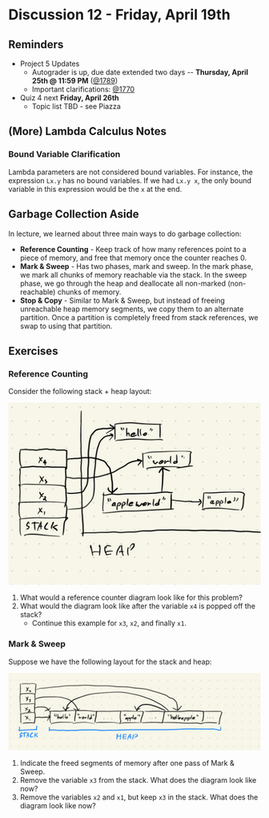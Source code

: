 # Discussion 12 - Friday, April 19th

## Reminders

- Project 5 Updates
  - Autograder is up, due date extended two days -- **Thursday, April 25th @ 11:59 PM** ([@1789](https://piazza.com/class/lrf5qvp042i1y2/post/1789))
  - Important clarifications: [@1770](https://piazza.com/class/lrf5qvp042i1y2/post/1770)
- Quiz 4 next **Friday, April 26th**
  - Topic list TBD - see Piazza

## (More) Lambda Calculus Notes

### Bound Variable Clarification

Lambda parameters are not considered bound variables. For instance, the expression `Lx.y` has no bound variables. If we had `Lx.y x`, the only bound variable in this expression would be the `x` at the end.

## Garbage Collection Aside

In lecture, we learned about three main ways to do garbage collection:

* **Reference Counting** - Keep track of how many references point to a piece of memory, and free that memory once the counter reaches 0.
* **Mark & Sweep** - Has two phases, mark and sweep. In the mark phase, we mark all chunks of memory reachable via the stack. In the sweep phase, we go through the heap and deallocate all non-marked (non-reachable) chunks of memory.
* **Stop & Copy** - Similar to Mark & Sweep, but instead of freeing unreachable heap memory segments, we copy them to an alternate partition. Once a partition is completely freed from stack references, we swap to using that partition.

## Exercises

### Reference Counting

Consider the following stack + heap layout:

![](./imgs/ref_count.png)


1. What would a reference counter diagram look like for this problem?
2. What would the diagram look like after the variable `x4` is popped off the stack?
   - Continue this example for `x3`, `x2`, and finally `x1`.

### Mark & Sweep

Suppose we have the following layout for the stack and heap:

![](./imgs/mark_sweep.png)

1. Indicate the freed segments of memory after one pass of Mark & Sweep.
2. Remove the variable `x3` from the stack. What does the diagram look like now?
3. Remove the variables `x2` and `x1`, but keep `x3` in the stack. What does the diagram look like now?
